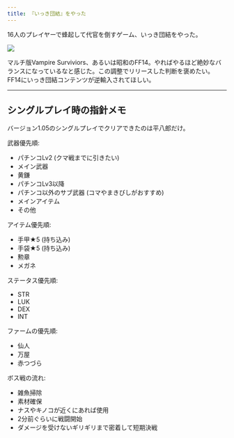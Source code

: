 ```yaml
---
title: 『いっき団結』をやった
---
```

16人のプレイヤーで蜂起して代官を倒すゲーム、いっき団結をやった。

![](https://lh3.googleusercontent.com/docs/ADP-6oEr8opICNwW_Tsl9UHrEHnHYVchMEtlmjVfnG9dNvYdTZT24FDnG94T_BFjH6v6l3VfmIQuaAnozOKbVJ-CemrpxqkqazkXARGO9ggWQwWAXH04cJ8YJOVQNQ3Lw90NDJk7h15yNKrCo9Btp5iMX-H7P61GNdxZfruVYtdw17M3iRoSOPLCNQqqtOUjQPAiVdy4C3UTeGkxcF9A8t_4HUsl3o0v4b92J14-6HAXQmYvM1eKGx6TDg_i8cObHK32KWufuuoM8G_C6elM31xdEPHkRGjrpEVU9J086Z8r2nWIXgFb70QwBJCfPwpPeMW5h6nJG1NRQ7SrnXrAjuYXAODELiZVma9ZGBfs2m56dEMGkvnQO-wjW11Ku7xQjeDBoVrLtLqHCJpgMXo2xYsP2J2gHnoMsTCXHWB9wsOg2NsP2yL8qSyTF-a2qi0NTHRlwCtHAVadw9lCtZkaiIB0VPzbhlDxPnBaVsz2S0HaxVArDtPxa3BvrgV9gASPwQzkEgugibG5H1pvdr_vlg2y8Xzd2FyRUapKHkkS_OPDIevEwjZ_H_GfAFp1P70XwkWt-KSevPf6sBRV8furXCW5gQLzZ-owD4fqrTAa142ugO1Abnjw_p2_d3vNZMQZEcpMOI72fVq6Hn_moW34vD7QnE-Z9Ixnw81aOw-4tP0jBu_ZOxsjjxNwzgo8eK6a1qFlYkFrWHw1c4stOOypzTT6g6WrD6F5Y97OjMZwiVmpMqee1HWGC4KjVyL3-NT_rOklNpO2Ef_cuFHFTPtWz_mcWmaSjckwowniYeE66Gue4DpnqyS7j3YOyTfPkrW976cMP2xXirjGZaaQ81-NhfnJmnxvMZ3Hbe_1BAZEe0Z9Ao044IwPicXLVJ32QBKhF_VfuDislo28U-dewx1HCJ8rFgK_3pW9RatY7wbEDlD2JibGkOXxO1dKtTRxA3ma0Dw4Zwj1IW0S1LG5WuwXD0WzA-hnSLFNilGY-bvldq5ZCtEgwB39nDhwhiVonI2jR9mdC3RMJFlXKk00qSlGIWkeFcXHN_xq09ZMFNM3iB5SINndoxpSmq5zoftPS-4jq3JJOmCEoQPIyXFe_ImCK19w-gV31rN1PRwoY8kpNfxJWmVwC6JwLbGiYAKADszw4QWwx3_Xl43AXWavKIu0RSJnJ3GHsvanMBYyQPgFa7nF82zeCI0YTAbiXKhMoNv9DSDiHX24l3JQBeHl2NZq97xacCfNG2mGyoDI-Itu5MD_HIECmQvJxw)

マルチ版Vampire Surviviors、あるいは昭和のFF14。やればやるほど絶妙なバランスになっているなと感じた。この調整でリリースした判断を褒めたい。FF14にいっき団結コンテンツが逆輸入されてほしい。

* * *

シングルプレイ時の指針メモ
-------------

バージョン1.05のシングルプレイでクリアできたのは平八郎だけ。

武器優先順:

*   パチンコLv2 (クマ戦までに引きたい)
*   メイン武器
*   黄鎌
*   パチンコLv3以降
*   パチンコ以外のサブ武器 (コマやまきびしがおすすめ)
*   メインアイテム
*   その他

アイテム優先順:

*   手甲★5 (持ち込み)
*   手袋★5 (持ち込み)
*   勲章
*   メガネ

ステータス優先順:

*   STR
*   LUK
*   DEX
*   INT

ファームの優先順:

*   仙人
*   万屋
*   赤つづら

ボス戦の流れ:

*   雑魚掃除
*   素材確保
*   ナスやキノコが近くにあれば使用
*   2分前ぐらいに戦闘開始
*   ダメージを受けないギリギリまで密着して短期決戦
